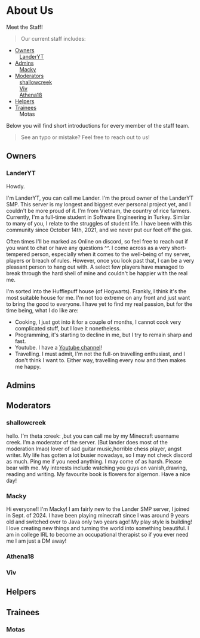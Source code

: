 # About Us

Meet the Staff!
> Our current staff includes:

+ [Owners](#owners)<br/>
&nbsp;&nbsp; [LanderYT](#LanderYT)<br/>
+ [Admins](#admins)<br/>
&nbsp;&nbsp; [Macky](#macky)<br/>
+ [Moderators](#moderators)<br/>
&nbsp;&nbsp; [shallowcreek](#shallowcreek)<br/>
&nbsp;&nbsp; [Viv](#viv)<br/>
&nbsp;&nbsp; [Athena18](#athena18)<br/>
+ [Helpers](#helpers)<br/>
+ [Trainees](#trainees)<br/>
&nbsp;&nbsp; Motas<br/>



Below you will find short introductions for every member of the staff team.
> See an typo or mistake? Feel free to reach out to us!

## Owners
### LanderYT
Howdy.

I'm LanderYT, you can call me Lander. I'm the proud owner of the LanderYT SMP. This server is my longest and biggest ever personal project yet, and I couldn't be more proud of it. I'm from Vietnam, the country of rice farmers. Currently, I'm a full-time student in Software Engineering in Turkey. Similar to many of you, I relate to the struggles of student life. I have been with this community since October 14th, 2021, and we never put our feet off the gas. 

Often times I'll be marked as Online on discord, so feel free to reach out if you want to chat or have any questions ^^. I come across as a very short-tempered person, especially when it comes to the well-being of my server, players or breach of rules. However, once you look past that, I can be a very pleasant person to hang out with. A select few players have managed to break through the hard shell of mine and couldn't be happier with the real me. 

I'm sorted into the Hufflepuff house (of Hogwarts). Frankly, I think it's the most suitable house for me. I'm not too extreme on any front and just want to bring the good to everyone. I have yet to find my real passion, but for the time being, what I do like are:

* Cooking, I just got into it for a couple of months, I cannot cook very complicated stuff, but I love it nonetheless.
* Programming, it's starting to decline in me, but I try to remain sharp and fast.
* Youtube. I have a [Youtube channel](https://youtube.com/skylanderyt)!
* Travelling. I must admit, I'm not the full-on travelling enthusiast, and I don't think I want to. Either way, travelling every now and then makes me happy.


## Admins


## Moderators
### shallowcreek
hello. I’m theta :creek: ,but you can call me by my Minecraft username creek. I’m a moderator of the server. (But lander does most of the moderation lmao) lover of sad guitar music,horrible chess player, angst writer.
My life has gotten a lot busier nowadays, so I may not check discord as much. Ping me if you need anything.
I may come of as harsh. Please bear with me.
My interests include watching you guys on vanish,drawing, reading and writing. My favourite book is flowers for algernon.
Have a nice day! 

### Macky
Hi everyone!! I'm Macky! I am fairly new to the Lander SMP server, I joined in Sept. of 2024. I have been playing minecraft since I was around 9 years old and switched over to Java only two years ago! My play style is building! I love creating new things and turning the world into something beautiful. I am in college IRL to become an occupational therapist so if you ever need me I am just a DM away!

### Athena18

### Viv

## Helpers


## Trainees

### Motas

